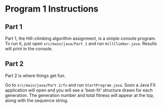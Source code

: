 **<h1>Program 1 Instructions</h1>**

**<h2>Part 1</h2>**
<p>Part 1, the Hill-climbing algorithm assignment, is a simple console program. To run it, just open <code>src/main/java/Part 1</code> and run <code>HillClimber.java</code>. Results will print in the console.</p>

**<h2>Part 2</h2>**
<p>Part 2 is where things get fun. </p>
<p>Go to <code>src/main/java/Part 2/fx</code> and run <code>StartProgram.java</code>. Soon a Java FX application will open and you will see a 'best-fit' structure drawn for each generation. The generation number and total fitness will appear at the top, along with the sequence string. </p>

